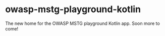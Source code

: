 # owasp-mstg-playground-kotlin
The new home for the OWASP MSTG playground Kotlin app. Soon more to come!
